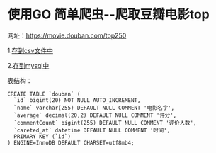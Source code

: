 # 使用GO 简单爬虫--爬取豆瓣电影top

网址：https://movie.douban.com/top250

1.[存到csv文件中](https://github.com/foxliang/Blog/blob/master/Go/my_go/douban/douban.go)

2.[存到mysql中](https://github.com/foxliang/Blog/blob/master/Go/my_go/douban/test2.go)

表结构：
```
CREATE TABLE `douban` (
  `id` bigint(20) NOT NULL AUTO_INCREMENT,
  `name` varchar(255) DEFAULT NULL COMMENT '电影名字',
  `average` decimal(20,2) DEFAULT NULL COMMENT '评分',
  `commentCount` bigint(255) DEFAULT NULL COMMENT '评价人数',
  `careted_at` datetime DEFAULT NULL COMMENT '时间',
  PRIMARY KEY (`id`)
) ENGINE=InnoDB DEFAULT CHARSET=utf8mb4;
```
